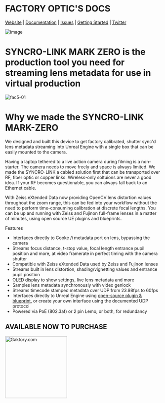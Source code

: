 # FACTORY OPTIC'S DOCS

[Website](https://www.factoryoptic.com) |
[Documentation](https://factoryoptic.github.io/public/) |
[Issues](https://github.com/FactoryOptic/factoryoptic.github.io/issues) |
[Getting Started](https://factoryoptic.github.io/public/getting-started/) |
[Twitter](https://twitter.com/factoryoptic)

![image](https://user-images.githubusercontent.com/78292477/120378141-e670b980-c2d2-11eb-8dc7-28f8cb776524.png)

# SYNCRO-LINK MARK ZERO is the production tool you need for streaming lens metadata for use in virtual production

![fac5-01](https://user-images.githubusercontent.com/78292477/120395765-67877b00-c2ea-11eb-9f6d-35a0790f53b8.png)

# Why we made the SYNCRO-LINK MARK-ZERO
We designed and built this device to get factory calibrated, shutter sync'd lens metadata streaming into Unreal Engine with a single box that can be easily mounted to the camera. 

Having a laptop tethered to a live action camera during filming is a non-starter. The camera needs to move freely and space is always limited. We made the SYNCRO-LINK a cabled solution first that can be transported over RF, fiber optic or copper links. Wireless-only soltuions are never a good idea. If your RF becomes questionable, you can always fall back to an Ethernet cable. 

With Zeiss eXtended Data now providing OpenCV lens distortion values throughout the zoom range, this can be fed into your workflow without the need to perform time-consuming calibration at discrete focal lengths. You can be up and running with Zeiss and Fujinon full-frame lenses in a matter of minutes, using open source UE plugins and blueprints. 

Features
* Interfaces directly to Cooke /i metadata port on lens, bypassing the camera
* Streams focus distance, t-stop value, focal length entrance pupil position and more, at video framerate in perfect timing with the camera shutter
* Compatible with Zeiss eXtended Data used by Zeiss and Fujinon lenses
* Streams built in lens distortion, shading/vignetting values and entrance pupil position
* OLED display to show settings, live lens metadata and more
* Samples lens metadata synchronously with video genlock
* Streams timecode stamped metadata over UDP from 23.98fps to 60fps
* Interfaces directly to Unreal Engine using [open-source plugin & blueprint](https://github.com/MadlyFX/LONET-Unreal-Plugin), or create your own interface using the documented UDP protocol
* Powered via PoE (802.3af) or 2 pin Lemo, or both, for redundancy

## AVAILABLE NOW TO PURCHASE
<a href="https://gaktory.com/store/factory-optic/"><img src="https://gaktory.com/wp-content/uploads/2014/12/logogold.png" width=200 alt="Gaktory.com">
